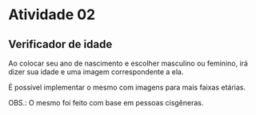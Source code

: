 # Atividade 02

## Verificador de idade

Ao colocar seu ano de nascimento e escolher masculino ou feminino, irá dizer sua idade e uma imagem correspondente a ela.

É possível implementar o mesmo com imagens para mais faixas etárias.

OBS.: O mesmo foi feito com base em pessoas cisgêneras.